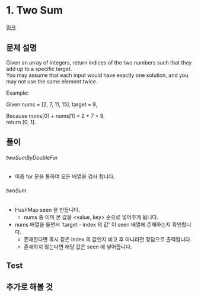 # 1. Two Sum
[링크](https://leetcode.com/problems/two-sum/)

## 문제 설명
Given an array of integers, return indices of the two numbers such that they add up to a specific target.  
You may assume that each input would have exactly one solution, and you may not use the same element twice.

Example:

Given nums = [2, 7, 11, 15], target = 9,

Because nums[0] + nums[1] = 2 + 7 = 9,  
return [0, 1].

## 풀이
###### twoSumByDoubleFor 
- 이중 for 문을 통하여 모든 배열을 검사 합니다.

###### twoSum 
- HashMap seen 을 만듭니다.
    - nums 중 이미 본 값을 <value, key> 순으로 넣어주게 됩니다.
- nums 배열을 돌면서 'target - index 의 값' 이 seen 배열에 존재하는지 확인합니다.
    - 존재한다면 혹시 같은 index 의 값인지 비교 후 아니라면 정답으로 출력합니다.
    - 존재하지 않는다면 해당 값은 seen 에 넣어줍니다.   

## Test    

## 추가로 해볼 것
 
